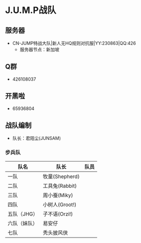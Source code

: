 # J.U.M.P战队

## 服务器

- CN-JUMP特战大队|新人无HQ规则对抗服|YY:230863|QQ:426
    - 服务器节点：新加坡

## Q群

- 426108037

## 开黑啦

- 65936804

## 战队编制

- 队长：君陌尘(JUNSAM)

### 步兵队
| 队名        | 队长        | 队员           |
| ------------- | ------------- |:-------------:|
| 一队     | 牧童(Shepherd)  |   |
| 二队     | 工具兔(Rabbit)  |   |
| 三队     | 周小蚕(Miky)  |   |
| 四队     | 小树人(Groot!)  |   |
| 五队（JHG）     | 子不语(Orzi!)  |   |
| 六队（妹队）     | 易安仔  |   |
| 七队     | 秃头披风侠  |   |

<script setup lang="ts">
// import Radar from "/assets/js/radar"
// import { onMounted, onUnmounted } from "vue"

// var mData = [
//     ['步兵', 95],
//     ['车组', 50],
//     ['炮兵', 40],
// ];
// let c = null;

// onMounted(() => {c = new Radar(mData);})
// onUnmounted(() => { c.remove() })
</script>